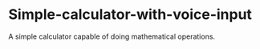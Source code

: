 # Simple-calculator-with-voice-input
 A simple calculator capable of doing mathematical operations.
